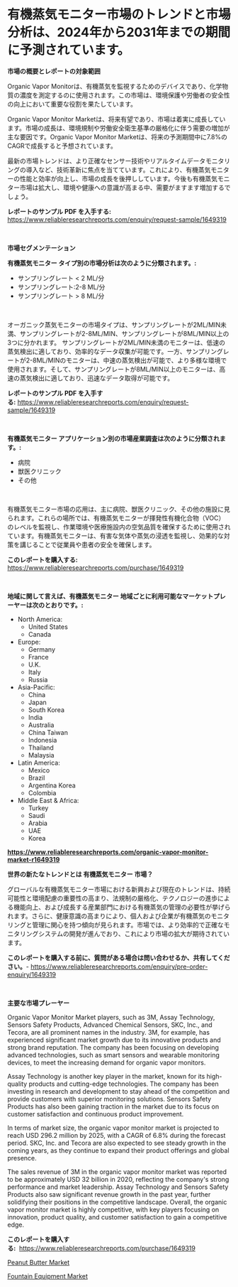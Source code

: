 <p><h1>有機蒸気モニター市場のトレンドと市場分析は、2024年から2031年までの期間に予測されています。</h1></p><p><strong>市場の概要とレポートの対象範囲</strong></p>
<p><p>Organic Vapor Monitorは、有機蒸気を監視するためのデバイスであり、化学物質の濃度を測定するのに使用されます。この市場は、環境保護や労働者の安全性の向上において重要な役割を果たしています。</p><p>Organic Vapor Monitor Marketは、将来有望であり、市場は着実に成長しています。市場の成長は、環境規制や労働安全衛生基準の厳格化に伴う需要の増加が主な要因です。Organic Vapor Monitor Marketは、将来の予測期間中に7.8%のCAGRで成長すると予想されています。</p><p>最新の市場トレンドは、より正確なセンサー技術やリアルタイムデータモニタリングの導入など、技術革新に焦点を当てています。これにより、有機蒸気モニターの性能と効率が向上し、市場の成長を後押ししています。今後も有機蒸気モニター市場は拡大し、環境や健康への意識が高まる中、需要がますます増加するでしょう。</p></p>
<p><strong>レポートのサンプル PDF を入手する:</strong> <a href="https://www.reliableresearchreports.com/enquiry/request-sample/1649319">https://www.reliableresearchreports.com/enquiry/request-sample/1649319</a></p>
<p>&nbsp;</p>
<p><strong>市場セグメンテーション</strong></p>
<p><strong>有機蒸気モニター タイプ別の市場分析は次のように分類されます。:</strong></p>
<p><ul><li>サンプリングレート < 2 ML/分</li><li>サンプリングレート:2-8 ML/分</li><li>サンプリングレート > 8 ML/分</li></ul></p>
<p>&nbsp;</p>
<p><p>オーガニック蒸気モニターの市場タイプは、サンプリングレートが2ML/MIN未満、サンプリングレートが2-8ML/MIN、サンプリングレートが8ML/MIN以上の3つに分かれます。 サンプリングレートが2ML/MIN未満のモニターは、低速の蒸気検出に適しており、効率的なデータ収集が可能です。一方、サンプリングレートが2-8ML/MINのモニターは、中速の蒸気検出が可能で、より多様な環境で使用されます。そして、サンプリングレートが8ML/MIN以上のモニターは、高速の蒸気検出に適しており、迅速なデータ取得が可能です。</p></p>
<p><strong>レポートのサンプル PDF を入手する:</strong>&nbsp;<a href="https://www.reliableresearchreports.com/enquiry/request-sample/1649319">https://www.reliableresearchreports.com/enquiry/request-sample/1649319</a></p>
<p>&nbsp;</p>
<p><strong> 有機蒸気モニター アプリケーション別の市場産業調査は次のように分類されます。:</strong></p>
<p><ul><li>病院</li><li>獣医クリニック</li><li>その他</li></ul></p>
<p>&nbsp;</p>
<p><p>有機蒸気モニター市場の応用は、主に病院、獣医クリニック、その他の施設に見られます。これらの場所では、有機蒸気モニターが揮発性有機化合物（VOC）のレベルを監視し、作業環境や医療施設内の空気品質を確保するために使用されています。有機蒸気モニターは、有害な気体や蒸気の浸透を監視し、効果的な対策を講じることで従業員や患者の安全を確保します。</p></p>
<p><strong>このレポートを購入する:</strong>&nbsp; <a href="https://www.reliableresearchreports.com/purchase/1649319">https://www.reliableresearchreports.com/purchase/1649319</a></p>
<p>&nbsp;</p>
<p><strong>地域に関して言えば、有機蒸気モニター 地域ごとに利用可能なマーケットプレーヤーは次のとおりです。:</strong></p>
<p><ul>
    <li>
        North America:
        <ul>
            <li>United States</li>
            <li>Canada</li>
        </ul>
    </li>
    <li>
        Europe:
        <ul>
            <li>Germany</li>
            <li>France</li>
            <li>U.K.</li>
            <li>Italy</li>
            <li>Russia</li>
        </ul>
    </li>
    <li>
        Asia-Pacific:
        <ul>
            <li>China</li>
            <li>Japan</li>
            <li>South Korea</li>
            <li>India</li>
            <li>Australia</li>
            <li>China Taiwan</li>
            <li>Indonesia</li>
            <li>Thailand</li>
            <li>Malaysia</li>
        </ul>
    </li>
    <li>
        Latin America:
        <ul>
            <li>Mexico</li>
            <li>Brazil</li>
            <li>Argentina Korea</li>
            <li>Colombia</li>
        </ul>
    </li>
    <li>
        Middle East & Africa:
        <ul>
            <li>Turkey</li>
            <li>Saudi</li>
            <li>Arabia</li>
            <li>UAE</li>
            <li>Korea</li>
        </ul>
    </li>
    </ul></p>
<p><strong><a href="https://www.reliableresearchreports.com/organic-vapor-monitor-market-r1649319">https://www.reliableresearchreports.com/organic-vapor-monitor-market-r1649319</a></strong>&nbsp;</p>
<p><strong>世界の新たなトレンドとは 有機蒸気モニター 市場？</strong></p>
<p><p>グローバルな有機蒸気モニター市場における新興および現在のトレンドは、持続可能性と環境配慮の重要性の高まり、法規制の厳格化、テクノロジーの進歩による機能向上、および成長する産業部門における有機蒸気の管理の必要性が挙げられます。さらに、健康意識の高まりにより、個人および企業が有機蒸気のモニタリングと管理に関心を持つ傾向が見られます。市場では、より効率的で正確なモニタリングシステムの開発が進んでおり、これにより市場の拡大が期待されています。</p></p>
<p><strong>このレポートを購入する前に、質問がある場合は問い合わせるか、共有してください。</strong>- <a href="https://www.reliableresearchreports.com/enquiry/pre-order-enquiry/1649319">https://www.reliableresearchreports.com/enquiry/pre-order-enquiry/1649319</a></p>
<p>&nbsp;</p>
<p><strong>主要な市場プレーヤー</strong></p>
<p><p>Organic Vapor Monitor Market players, such as 3M, Assay Technology, Sensors Safety Products, Advanced Chemical Sensors, SKC, Inc., and Tecora, are all prominent names in the industry. 3M, for example, has experienced significant market growth due to its innovative products and strong brand reputation. The company has been focusing on developing advanced technologies, such as smart sensors and wearable monitoring devices, to meet the increasing demand for organic vapor monitors.</p><p>Assay Technology is another key player in the market, known for its high-quality products and cutting-edge technologies. The company has been investing in research and development to stay ahead of the competition and provide customers with superior monitoring solutions. Sensors Safety Products has also been gaining traction in the market due to its focus on customer satisfaction and continuous product improvement.</p><p>In terms of market size, the organic vapor monitor market is projected to reach USD 296.2 million by 2025, with a CAGR of 6.8% during the forecast period. SKC, Inc. and Tecora are also expected to see steady growth in the coming years, as they continue to expand their product offerings and global presence.</p><p>The sales revenue of 3M in the organic vapor monitor market was reported to be approximately USD 32 billion in 2020, reflecting the company's strong performance and market leadership. Assay Technology and Sensors Safety Products also saw significant revenue growth in the past year, further solidifying their positions in the competitive landscape. Overall, the organic vapor monitor market is highly competitive, with key players focusing on innovation, product quality, and customer satisfaction to gain a competitive edge.</p></p>
<p><strong>このレポートを購入する:</strong>&nbsp;&nbsp;<a href="https://www.reliableresearchreports.com/purchase/1649319">https://www.reliableresearchreports.com/purchase/1649319</a></p>
<p><p><a href="https://zircon-bluebell-299.notion.site/Peanut-Butter-Market-Furnishes-Information-on-Market-Share-Market-Trends-and-Market-Growth-43c9a74aef584707aa2e89e41e91e79b">Peanut Butter Market</a></p><p><a href="https://github.com/kathiaseamanalvaradovlprc2h/Market-Research-Report-List-2/blob/main/fountain-equipment-market.md">Fountain Equipment Market</a></p></p>